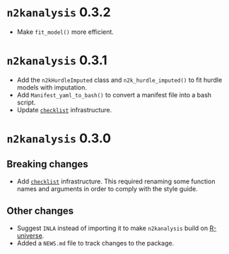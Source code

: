 # `n2kanalysis` 0.3.2

* Make `fit_model()` more efficient.

# `n2kanalysis` 0.3.1

* Add the `n2kHurdleImputed` class and `n2k_hurdle_imputed()` to fit hurdle
  models with imputation.
* Add `Manifest_yaml_to_bash()` to convert a manifest file into a bash script.
* Update [`checklist`](https://inbo.github.io/checklist/) infrastructure.

# `n2kanalysis` 0.3.0

## Breaking changes

* Add [`checklist`](https://inbo.github.io/checklist/) infrastructure.
  This required renaming some function names and arguments in order to comply
  with the style guide.

## Other changes

* Suggest `INLA` instead of importing it to make `n2kanalysis` build on
  [R-universe](https://inbo.r-universe.dev).
* Added a `NEWS.md` file to track changes to the package.
